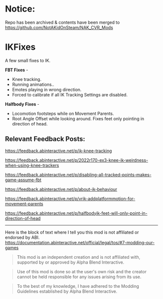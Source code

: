 # Notice:
Repo has been archived & contents have been merged to https://github.com/NotAKidOnSteam/NAK_CVR_Mods

# IKFixes
A few small fixes to IK.

**FBT Fixes** - 
* Knee tracking.
* Running animations..
* Emotes playing in wrong direction.
* Forced to calibrate if all IK Tracking Settings are disabled.

**Halfbody Fixes** - 
* Locomotion footsteps while on Movement Parents.
* Root Angle Offset while looking around. Fixes feet only pointing in direction of head.

## Relevant Feedback Posts:
https://feedback.abinteractive.net/p/ik-knee-tracking

https://feedback.abinteractive.net/p/2022r170-ex3-knee-ik-weirdness-when-using-knee-trackers

https://feedback.abinteractive.net/p/disabling-all-tracked-points-makes-game-assume-fbt

https://feedback.abinteractive.net/p/about-ik-behaviour

https://feedback.abinteractive.net/p/vrik-addplatformmotion-for-movement-parents

https://feedback.abinteractive.net/p/halfbodyik-feet-will-only-point-in-direction-of-head

---

Here is the block of text where I tell you this mod is not affiliated or endorsed by ABI. 
https://documentation.abinteractive.net/official/legal/tos/#7-modding-our-games

> This mod is an independent creation and is not affiliated with, supported by or approved by Alpha Blend Interactive. 

> Use of this mod is done so at the user's own risk and the creator cannot be held responsible for any issues arising from its use.

> To the best of my knowledge, I have adhered to the Modding Guidelines established by Alpha Blend Interactive.
